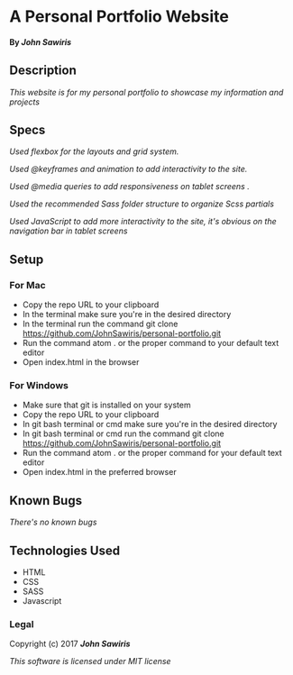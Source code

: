 # A Personal Portfolio Website

#### By _John Sawiris_

## Description

_This website is for my personal portfolio to showcase my information and projects_

## Specs

_Used flexbox for the layouts and grid system._

_Used @keyframes and animation to add interactivity to the site._

_Used @media queries to add responsiveness on tablet screens ._

_Used the recommended Sass folder structure to organize Scss partials_

_Used JavaScript to add more interactivity to the site, it's obvious on the navigation bar in tablet screens_

## Setup
### For Mac
* Copy the repo URL to your clipboard
* In the terminal make sure you're in the desired directory
* In the terminal run the command git clone https://github.com/JohnSawiris/personal-portfolio.git
* Run the command atom . or the proper command to your default text editor
* Open index.html in the browser

### For Windows
* Make sure that git is installed on your system
* Copy the repo URL to your clipboard
* In git bash terminal or cmd make sure you're in the desired directory
* In git bash terminal or cmd run the command git clone https://github.com/JohnSawiris/personal-portfolio.git
* Run the command atom . or the proper command for your default text editor
* Open index.html in the preferred browser

## Known Bugs

_There's no known bugs_

## Technologies Used

* HTML
* CSS
* SASS
* Javascript

### Legal

Copyright (c) 2017 **_John Sawiris_**

*This software is licensed under MIT license*
